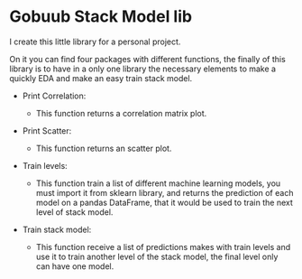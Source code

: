 # Gobuub Stack Model lib

I create this little library for a personal project.

On it you can find four packages with different functions, the finally of this library is to have in a only one library 
the necessary elements to make a quickly EDA and make an easy train stack model.

- Print Correlation:
  - This function returns a correlation matrix plot.
  
- Print Scatter:
  - This function returns an scatter plot.
- Train levels:
  - This function train a list of different machine learning models, you must import it from sklearn library, and returns
  the prediction of each model on a pandas DataFrame, that it would be used to train the next level of stack model.
- Train stack model:
  - This function receive a list of predictions makes with train levels and use it to train another level of the stack 
  model, the final level only can have one model. 
